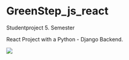 # GreenStep_js_react

Studentproject 5. Semester

React Project with a Python - Django Backend. 

<img src="https://i.imgur.com/fvPzhX6.jpg" />

